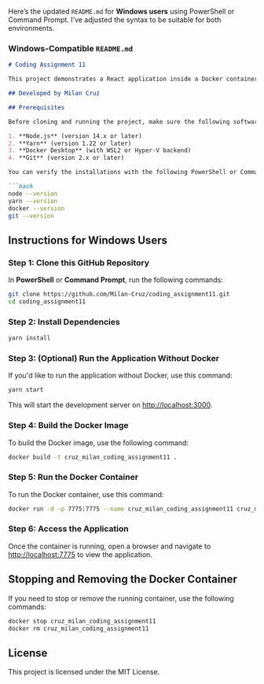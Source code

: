 Here’s the updated `README.md` for **Windows users** using PowerShell or Command Prompt. I’ve adjusted the syntax to be suitable for both environments.

### Windows-Compatible `README.md`

```markdown
# Coding Assignment 11

This project demonstrates a React application inside a Docker container that displays a `<h1>` tag with the text "Codin 1". Follow the steps below to recreate the setup locally.

## Developed by Milan Cruz

## Prerequisites

Before cloning and running the project, make sure the following software is installed on your Windows machine:

1. **Node.js** (version 14.x or later)
2. **Yarn** (version 1.22 or later)
3. **Docker Desktop** (with WSL2 or Hyper-V backend)
4. **Git** (version 2.x or later)

You can verify the installations with the following PowerShell or Command Prompt commands:

```bash
node --version
yarn --version
docker --version
git --version
```

## Instructions for Windows Users

### Step 1: Clone this GitHub Repository

In **PowerShell** or **Command Prompt**, run the following commands:

```bash
git clone https://github.com/Milan-Cruz/coding_assignment11.git
cd coding_assignment11
```

### Step 2: Install Dependencies

```bash
yarn install
```

### Step 3: (Optional) Run the Application Without Docker

If you'd like to run the application without Docker, use this command:

```bash
yarn start
```

This will start the development server on [http://localhost:3000](http://localhost:3000).

### Step 4: Build the Docker Image

To build the Docker image, use the following command:

```bash
docker build -t cruz_milan_coding_assignment11 .
```

### Step 5: Run the Docker Container

To run the Docker container, use this command:

```bash
docker run -d -p 7775:7775 --name cruz_milan_coding_assignment11 cruz_milan_coding_assignment11
```

### Step 6: Access the Application

Once the container is running, open a browser and navigate to [http://localhost:7775](http://localhost:7775) to view the application.

## Stopping and Removing the Docker Container

If you need to stop or remove the running container, use the following commands:

```bash
docker stop cruz_milan_coding_assignment11
docker rm cruz_milan_coding_assignment11
```

## License

This project is licensed under the MIT License.